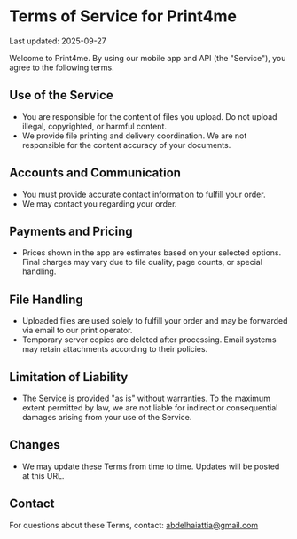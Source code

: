 # Terms of Service for Print4me

Last updated: 2025-09-27

Welcome to Print4me. By using our mobile app and API (the "Service"), you agree to the following terms.

## Use of the Service
- You are responsible for the content of files you upload. Do not upload illegal, copyrighted, or harmful content.
- We provide file printing and delivery coordination. We are not responsible for the content accuracy of your documents.

## Accounts and Communication
- You must provide accurate contact information to fulfill your order.
- We may contact you regarding your order.

## Payments and Pricing
- Prices shown in the app are estimates based on your selected options. Final charges may vary due to file quality, page counts, or special handling.

## File Handling
- Uploaded files are used solely to fulfill your order and may be forwarded via email to our print operator.
- Temporary server copies are deleted after processing. Email systems may retain attachments according to their policies.

## Limitation of Liability
- The Service is provided "as is" without warranties. To the maximum extent permitted by law, we are not liable for indirect or consequential damages arising from your use of the Service.

## Changes
- We may update these Terms from time to time. Updates will be posted at this URL.

## Contact
For questions about these Terms, contact: abdelhaiattia@gmail.com
